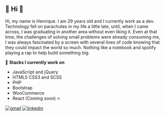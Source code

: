  :wave: Hi :wave:
---

Hi, my name is Henrique. I am 29 years old and I currently work as a dev. Technology fell on parachutes in my life a little late, until, when I came across, I was graduating in another area without even liking it. Even at that time, the challenges of solving small problems were already consuming me, I was always fascinated by a screen with several lines of code knowing that they could impact the world so much. Nothing like a notebook and spotify playing a rap to help build something big.

:notebook_with_decorative_cover: **Stacks I currently work on**

- JavaScript and jQuery
- HTML5 CSS3 and SCSS
- PHP
- Bootstrap
- WooCommerce
- React (Coming soon) :fire:

[![gmail](https://img.shields.io/badge/gmail-red?style=flat&logo=gmail&labelColor=white)](mailto:bortolettohenrique@gmail.com)
[![linkedin](https://img.shields.io/badge/linkedin-blue?style=flat&logo=linkedin&labelColor=blue)](https://www.linkedin.com/in/henriquebortoletto/)
